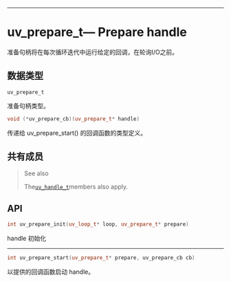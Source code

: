 
---

# uv\_prepare\_t— Prepare handle

准备句柄将在每次循环迭代中运行给定的回调，在轮询I/O之前。

## 数据类型

```
uv_prepare_t
```

准备句柄类型。

```cpp
void (*uv_prepare_cb)(uv_prepare_t* handle)
```

传递给 uv\_prepare\_start\(\) 的回调函数的类型定义。

## 共有成员

> See also
>
> The[`uv_handle_t`](http://docs.libuv.org/en/v1.x/handle.html#c.uv_handle_t)members also apply.

## API

```cpp
int uv_prepare_init(uv_loop_t* loop, uv_prepare_t* prepare)
```

handle 初始化

---

```cpp
int uv_prepare_start(uv_prepare_t* prepare, uv_prepare_cb cb)
```

以提供的回调函数启动 handle。

